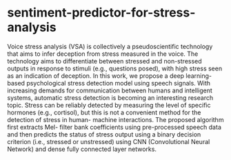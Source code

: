# sentiment-predictor-for-stress-analysis
Voice stress analysis (VSA) is collectively a pseudoscientific technology that aims to infer deception from stress measured in the voice. The technology aims to differentiate between stressed and non-stressed outputs in response to stimuli (e.g., questions posed), with high stress seen as an indication of deception. In this work, we propose a deep learning-based psychological stress detection model using speech signals. With increasing demands for communication between humans and intelligent systems, automatic stress detection is becoming an interesting research topic. Stress can be reliably detected by measuring the level of specific hormones (e.g., cortisol), but this is not a convenient method for the detection of stress in human- machine interactions. The proposed algorithm first extracts Mel- filter bank coefficients using pre-processed speech data and then predicts the status of stress output using a binary decision criterion (i.e., stressed or unstressed) using CNN (Convolutional Neural Network) and dense fully connected layer networks.
